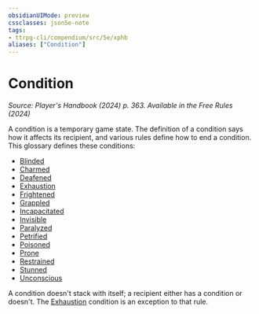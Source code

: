 ```yaml
---
obsidianUIMode: preview
cssclasses: json5e-note
tags:
- ttrpg-cli/compendium/src/5e/xphb
aliases: ["Condition"]
---
```

# Condition
*Source: Player's Handbook (2024) p. 363. Available in the Free Rules (2024)* 

A condition is a temporary game state. The definition of a condition says how it affects its recipient, and various rules define how to end a condition. This glossary defines these conditions:

- [Blinded](3-Mechanics/CLI/rules/conditions.md#Blinded)  
- [Charmed](3-Mechanics/CLI/rules/conditions.md#Charmed)  
- [Deafened](3-Mechanics/CLI/rules/conditions.md#Deafened)  
- [Exhaustion](3-Mechanics/CLI/rules/conditions.md#Exhaustion)  
- [Frightened](3-Mechanics/CLI/rules/conditions.md#Frightened)  
- [Grappled](3-Mechanics/CLI/rules/conditions.md#Grappled)  
- [Incapacitated](3-Mechanics/CLI/rules/conditions.md#Incapacitated)  
- [Invisible](3-Mechanics/CLI/rules/conditions.md#Invisible)  
- [Paralyzed](3-Mechanics/CLI/rules/conditions.md#Paralyzed)  
- [Petrified](3-Mechanics/CLI/rules/conditions.md#Petrified)  
- [Poisoned](3-Mechanics/CLI/rules/conditions.md#Poisoned)  
- [Prone](3-Mechanics/CLI/rules/conditions.md#Prone)  
- [Restrained](3-Mechanics/CLI/rules/conditions.md#Restrained)  
- [Stunned](3-Mechanics/CLI/rules/conditions.md#Stunned)  
- [Unconscious](3-Mechanics/CLI/rules/conditions.md#Unconscious)  

A condition doesn't stack with itself; a recipient either has a condition or doesn't. The [Exhaustion](3-Mechanics/CLI/rules/conditions.md#Exhaustion) condition is an exception to that rule.